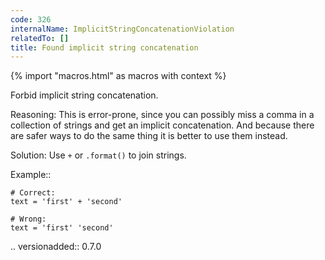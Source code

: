 ```yaml
---
code: 326
internalName: ImplicitStringConcatenationViolation
relatedTo: []
title: Found implicit string concatenation
---
```


{% import "macros.html" as macros with context %}

Forbid implicit string concatenation.

Reasoning: This is error-prone, since you can possibly miss a comma in a
collection of strings and get an implicit concatenation. And because
there are safer ways to do the same thing it is better to use them
instead.

Solution: Use `+` or `.format()` to join strings.

Example::

    # Correct:
    text = 'first' + 'second'
    
    # Wrong:
    text = 'first' 'second'

.. versionadded:: 0.7.0